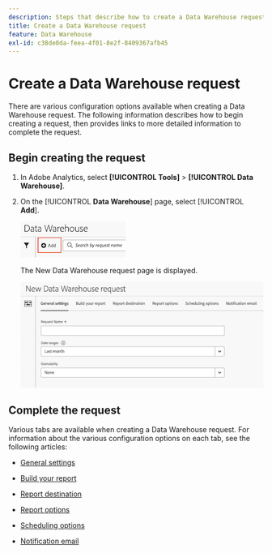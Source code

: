 ```yaml
---
description: Steps that describe how to create a Data Warehouse request.
title: Create a Data Warehouse request
feature: Data Warehouse
exl-id: c38de0da-feea-4f01-8e2f-8409367afb45
---
```

# Create a Data Warehouse request

There are various configuration options available when creating a Data Warehouse request. The following information describes how to begin creating a request, then provides links to more detailed information to complete the request. 

## Begin creating the request

1. In Adobe Analytics, select **[!UICONTROL Tools]** > **[!UICONTROL Data Warehouse]**.

1. On the [!UICONTROL **Data Warehouse**] page, select [!UICONTROL **Add**].

   ![Button to add a request](assets/dw-add-request.png)

   The New Data Warehouse request page is displayed.

   ![General settings tab](assets/dw-general-settings.png)

## Complete the request

Various tabs are available when creating a Data Warehouse request. For information about the various configuration options on each tab, see the following articles:

* [General settings](/help/export/data-warehouse/create-request/dw-general-settings.md)

* [Build your report](/help/export/data-warehouse/create-request/dw-request-build-report.md)

* [Report destination](/help/export/data-warehouse/create-request/dw-request-report-destinations.md)

* [Report options](/help/export/data-warehouse/create-request/dw-request-report-options.md)

* [Scheduling options](/help/export/data-warehouse/create-request/dw-request-scheduling.md)

* [Notification email](/help/export/data-warehouse/create-request/dw-request-email.md)
